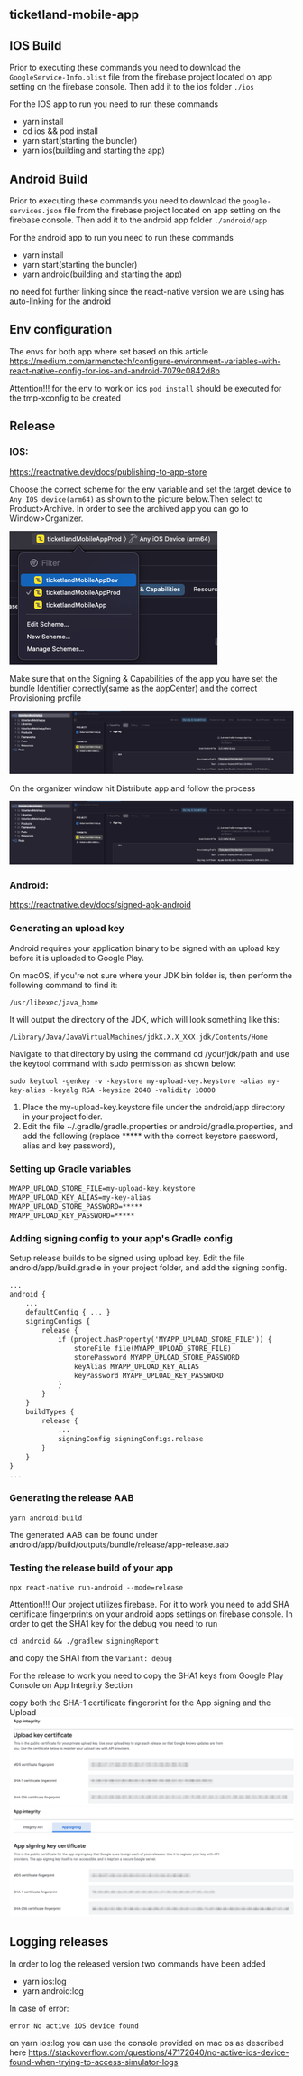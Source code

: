 ticketland-mobile-app
-----

## IOS Build
Prior to executing these commands you need to download the `GoogleService-Info.plist` file from the firebase project located on app setting on the firebase console. Then add it to the ios folder `./ios`

For the IOS app to run you need to run these commands
- yarn install
- cd ios && pod install
- yarn start(starting the bundler)
- yarn ios(building and starting the app)

## Android Build
Prior to executing these commands you need to download the `google-services.json` file from the firebase project located on app setting on the firebase console. Then add it to the android app folder `./android/app`

For the android app to run you need to run these commands
- yarn install
- yarn start(starting the bundler)
- yarn android(building and starting the app)

no need fot further linking since the react-native version we are using has auto-linking for the android

## Env configuration

The envs for both app where set based on this article
https://medium.com/armenotech/configure-environment-variables-with-react-native-config-for-ios-and-android-7079c0842d8b

Attention!!!
for the env to work on ios `pod install` should be executed for the tmp-xconfig to be created



## Release
### IOS:
https://reactnative.dev/docs/publishing-to-app-store

Choose the correct scheme for the env variable and set the target device to  `Any IOS device(arm64)` as shown to the picture below.Then select to Product>Archive.
In order to see the archived app you can go to Window>Organizer.

![Screenshot](./src/assets/readme/ios-schemes.png)

Make sure that on the Signing & Capabilities of the app you have set the bundle Identifier correctly(same as the appCenter) and the correct Provisioning profile

![Screenshot](./src/assets/readme/ios-signing.png)

On the organizer window hit Distribute app and follow the process

![Screenshot](./src/assets/readme/ios-organizer.png)

### Android:
https://reactnative.dev/docs/signed-apk-android

### Generating an upload key
Android requires your application binary to be signed with an upload key before it is uploaded to Google Play.

On macOS, if you're not sure where your JDK bin folder is, then perform the following command to find it:
```
/usr/libexec/java_home
```

It will output the directory of the JDK, which will look something like this:
```
/Library/Java/JavaVirtualMachines/jdkX.X.X_XXX.jdk/Contents/Home
```

Navigate to that directory by using the command cd /your/jdk/path and use the keytool command with sudo permission as shown below:
```
sudo keytool -genkey -v -keystore my-upload-key.keystore -alias my-key-alias -keyalg RSA -keysize 2048 -validity 10000
```

1. Place the my-upload-key.keystore file under the android/app directory in your project folder.
2. Edit the file ~/.gradle/gradle.properties or android/gradle.properties, and add the following (replace ***** with the correct keystore password, alias and key password),
   
### Setting up Gradle variables

```
MYAPP_UPLOAD_STORE_FILE=my-upload-key.keystore
MYAPP_UPLOAD_KEY_ALIAS=my-key-alias
MYAPP_UPLOAD_STORE_PASSWORD=*****
MYAPP_UPLOAD_KEY_PASSWORD=*****
```

### Adding signing config to your app's Gradle config
Setup release builds to be signed using upload key. Edit the file android/app/build.gradle in your project folder, and add the signing config.
```
...
android {
    ...
    defaultConfig { ... }
    signingConfigs {
        release {
            if (project.hasProperty('MYAPP_UPLOAD_STORE_FILE')) {
                storeFile file(MYAPP_UPLOAD_STORE_FILE)
                storePassword MYAPP_UPLOAD_STORE_PASSWORD
                keyAlias MYAPP_UPLOAD_KEY_ALIAS
                keyPassword MYAPP_UPLOAD_KEY_PASSWORD
            }
        }
    }
    buildTypes {
        release {
            ...
            signingConfig signingConfigs.release
        }
    }
}
...
```

### Generating the release AAB
```
yarn android:build
```

The generated AAB can be found under android/app/build/outputs/bundle/release/app-release.aab
### Testing the release build of your app
```
npx react-native run-android --mode=release
```

Attention!!! Our project utilizes firebase. For it to work you need to add SHA certificate fingerprints on your android apps settings on firebase console.
In order to get the SHA1 key for the debug you need to run
```
cd android && ./gradlew signingReport
```
and copy the SHA1 from the `Variant: debug`

For the release to work you need to copy the SHA1 keys from Google Play Console on App Integrity Section

copy both the SHA-1 certificate fingerprint for the App signing and the Upload
![Screenshot](./src/assets/readme/android-upload-key.png)
![Screenshot](./src/assets/readme/android-signing-key.png)

## Logging releases
In order to log the released version two commands have been added
- yarn ios:log
- yarn android:log

In case of error:
 ```
 error No active iOS device found
 ```` 
on yarn ios:log you can use the console provided on mac os as described here
https://stackoverflow.com/questions/47172640/no-active-ios-device-found-when-trying-to-access-simulator-logs
